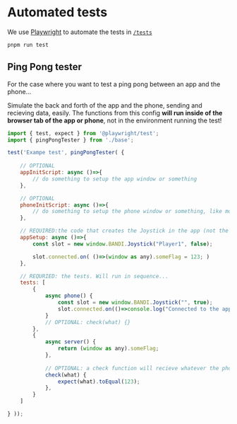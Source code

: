 # Automated tests
We use [Playwright](https://playwright.dev/) to automate the tests in [`/tests`](https://github.com/bandinopla/bandijoystick/tree/main/tests)

```bash
pnpm run test
``` 

## Ping Pong tester
For the case where you want to test a ping pong between an app and the phone...

Simulate the back and forth of the app and the phone, sending and recieving data, easily. The functions from this config **will run inside of the browser tab of the app or phone**, not in the environment running the test!

```js
import { test, expect } from '@playwright/test';
import { pingPongTester } from './base';

test('Exampe test', pingPongTester( { 
	
	// OPTIONAL 
	appInitScript: async ()=>{
		// do something to setup the app window or something
	},

	// OPTIONAL 
	phoneInitScript: async ()=>{
		// do something to setup the phone window or something, like mocking global functions....
	},

	// REQUIRED:the code that creates the Joystick in the app (not the phone)
	appSetup: async ()=>{
		const slot = new window.BANDI.Joystick("Player1", false);

		slot.connected.on( ()=>(window as any).someFlag = 123; )
	},

	// REQURIED: the tests. Will run in sequence... 
	tests: [
		{
			async phone() { 
				const slot = new window.BANDI.Joystick("", true);
				slot.connected.on(()=>console.log("Connected to the app!") );  
			}
			// OPTIONAL: check(what) {}
		},
		{
			async server() {
				return (window as any).someFlag;
			},
			
			// OPTIONAL: a check function will recieve whatever the phone or server functions returned...
			check(what) { 
				expect(what).toEqual(123);
			},
		}
	]

} ));
``` 